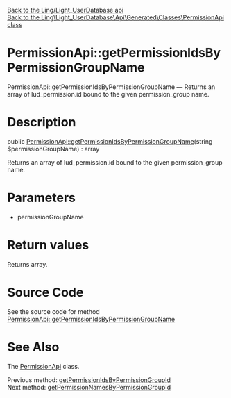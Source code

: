 [Back to the Ling/Light_UserDatabase api](https://github.com/lingtalfi/Light_UserDatabase/blob/master/doc/api/Ling/Light_UserDatabase.md)<br>
[Back to the Ling\Light_UserDatabase\Api\Generated\Classes\PermissionApi class](https://github.com/lingtalfi/Light_UserDatabase/blob/master/doc/api/Ling/Light_UserDatabase/Api/Generated/Classes/PermissionApi.md)


PermissionApi::getPermissionIdsByPermissionGroupName
================



PermissionApi::getPermissionIdsByPermissionGroupName — Returns an array of lud_permission.id bound to the given permission_group name.




Description
================


public [PermissionApi::getPermissionIdsByPermissionGroupName](https://github.com/lingtalfi/Light_UserDatabase/blob/master/doc/api/Ling/Light_UserDatabase/Api/Generated/Classes/PermissionApi/getPermissionIdsByPermissionGroupName.md)(string $permissionGroupName) : array




Returns an array of lud_permission.id bound to the given permission_group name.




Parameters
================


- permissionGroupName

    


Return values
================

Returns array.








Source Code
===========
See the source code for method [PermissionApi::getPermissionIdsByPermissionGroupName](https://github.com/lingtalfi/Light_UserDatabase/blob/master/Api/Generated/Classes/PermissionApi.php#L297-L307)


See Also
================

The [PermissionApi](https://github.com/lingtalfi/Light_UserDatabase/blob/master/doc/api/Ling/Light_UserDatabase/Api/Generated/Classes/PermissionApi.md) class.

Previous method: [getPermissionIdsByPermissionGroupId](https://github.com/lingtalfi/Light_UserDatabase/blob/master/doc/api/Ling/Light_UserDatabase/Api/Generated/Classes/PermissionApi/getPermissionIdsByPermissionGroupId.md)<br>Next method: [getPermissionNamesByPermissionGroupId](https://github.com/lingtalfi/Light_UserDatabase/blob/master/doc/api/Ling/Light_UserDatabase/Api/Generated/Classes/PermissionApi/getPermissionNamesByPermissionGroupId.md)<br>


